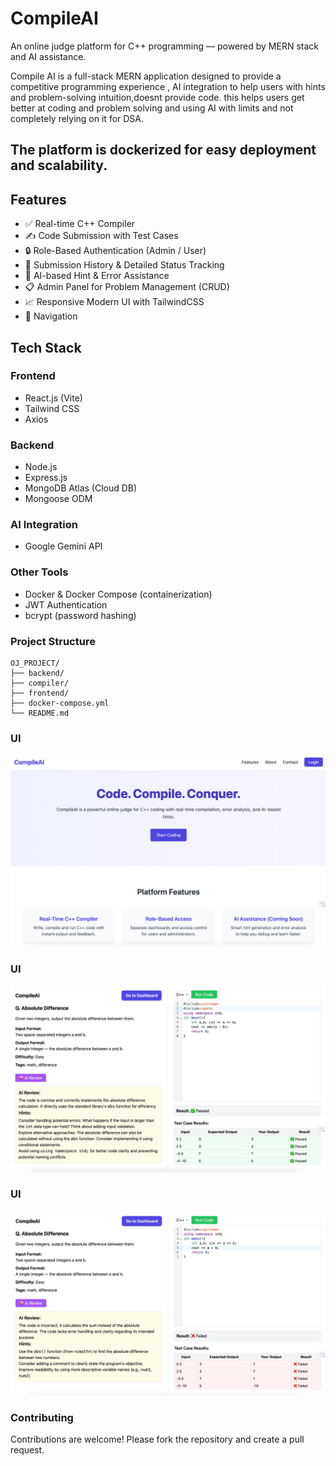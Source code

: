 # CompileAI
An online judge platform for C++ programming — powered by MERN stack and AI assistance.

Compile AI is a full-stack MERN application designed to provide a competitive programming experience , AI integration to help users with hints and problem-solving intuition,doesnt provide code. this helps users get better at coding and problem solving and using AI with limits and not completely relying on it for DSA.

The platform is dockerized for easy deployment and scalability.
---

## Features

- ✅ Real-time C++ Compiler
- ✍️ Code Submission with Test Cases
- 🔒 Role-Based Authentication (Admin / User)
- 📜 Submission History & Detailed Status Tracking
- 🧠 AI-based Hint & Error Assistance 
- 📋 Admin Panel for Problem Management (CRUD)
- 📈 Responsive Modern UI with TailwindCSS
- 🔗 Navigation 

## Tech Stack
### Frontend
- React.js (Vite)
- Tailwind CSS
- Axios

### Backend
- Node.js
- Express.js
- MongoDB Atlas (Cloud DB)
- Mongoose ODM

### AI Integration
- Google Gemini API

### Other Tools
- Docker & Docker Compose (containerization)
- JWT Authentication
- bcrypt (password hashing)

### Project Structure
```
OJ_PROJECT/
├── backend/        
├── compiler/               
├── frontend/     
├── docker-compose.yml           
└── README.md   
```


### UI
![Home Page](./assets/CompileAI.png)

### UI
![Compiler Page](./assets/CompilerUI1.jpeg)

### UI
![Compiler Fail](./assets/CompilerUI2.jpeg)

### Contributing
Contributions are welcome! Please fork the repository and create a pull request.